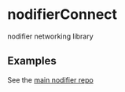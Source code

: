 nodifierConnect
===============

nodifier networking library

Examples
--------

See the [main nodifier repo](https://github.com/FruitieX/nodifier/tree/master/clients)
